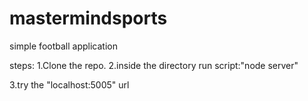 # mastermindsports
simple football application

steps:
1.Clone the repo.
2.inside the directory run script:"node server"

3.try the "localhost:5005" url
